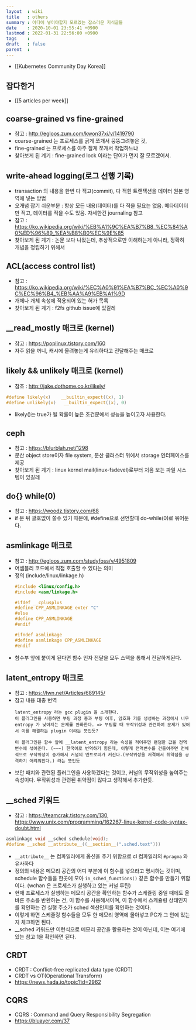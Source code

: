 ```yaml
---
layout  : wiki
title   : others
summary : 어디에 넣어야할지 모르겠는 잡스러운 지식글들
date    : 2020-10-01 23:55:41 +0900
lastmod : 2022-01-31 22:56:00 +0900
tags    :
draft   : false
parent  :
---
```


- [[Kubernetes Community Day Korea]]
## 잡다한거
 * [[5 articles per week]]

## coarse-grained vs fine-grained
 * 참고 : http://egloos.zum.com/kwon37xi/v/1419790
 * coarse-grained 는 프로세스를 굵게 쪼개서 뭉뚱그려놓은 것,
 * fine-grained 는 프로세스를 아주 잘게 쪼개서 작업하느냐
 * 찾아보게 된 계기 : fine-grained lock 이라는 단어가 먼지 잘 모르겠어서.

## write-ahead logging(로그 선행 기록)
 * transaction 의 내용을 한번 다 적고(commit), 다 적힌 트랜잭션을 데이터 원본 영역에 넣는 방법
 * 오개념 잡기 쉬운부분 : 항상 모든 내용(데이터)를 다 적을 필요는 없음. 메타데이터만 적고, 데이터를 적을 수도 있음. 자세한건 journaling 참고
 * 참고 : https://ko.wikipedia.org/wiki/%EB%A1%9C%EA%B7%B8_%EC%84%A0%ED%96%89_%EA%B8%B0%EC%9E%85
 * 찾아보게 된 계기 : 논문 보다 나왔는데, 추상적으로만 이해하는게 아니라, 정확히 개념을 정립하기 위해서

## ACL(access control list)
 * 참고 : https://ko.wikipedia.org/wiki/%EC%A0%91%EA%B7%BC_%EC%A0%9C%EC%96%B4_%EB%AA%A9%EB%A1%9D
 * 개체나 개체 속성에 적용되어 있는 허가 목록
 * 찾아보게 된 계기 : f2fs github issue에 있길레

## __read_mostly 매크로 (kernel)
 * 참고 : https://poplinux.tistory.com/160
 * 자주 읽을 꺼니, 캐시에 올려놓는게 유리하다고 전달해주는 매크로

## likely && unlikely 매크로 (kernel)
 * 참조 : http://jake.dothome.co.kr/likely/
  ```c
  #define likely(x)    __builtin_expect((x), 1)
  #define unlikely(x)   __builtin_expect((x), 0)
  ```
 * likely()는 true가 될 확률이 높은 조건문에서 성능을 높이고자 사용한다.

## ceph
 * 참고 : https://blurblah.net/1298
 * 분산 object store이자 file system, 분산 클러스터 위에서 storage 인터페이스를 제공
 * 찾아보게 된 계기 : linux kernel mail(linux-fsdevel)로부터 처음 보는 파일 시스템이 있길레

## do{} while(0)
 * 참고 : https://woodz.tistory.com/68
 * if 문 뒤 괄호없이 쓸수 있기 때문에, #define으로 선언할때 do-while(0)로 묶어둔다.

## asmlinkage 매크로
 * 참고 : http://egloos.zum.com/studyfoss/v/4951809
 * 어셈블리 코드에서 직접 호출할 수 있다는 의미
 * 정의 (include/linux/linkage.h)
   ```c
   #include <linux/config.h>
   #include <asm/linkage.h>

   #ifdef __cplusplus
   #define CPP_ASMLINKAGE exter "C"
   #else
   #define CPP_ASMLINKAGE
   #endif

   #ifndef asmlinkage
   #define asmlinkage CPP_ASMLINKAGE
   #endif
   ```
 * 함수부 앞에 붙이게 된다면 함수 인자 전달을 모두 스택을 통해서 전달하게된다.

## latent_entropy 매크로
 * 참고 : https://lwn.net/Articles/689145/
 * 참고 내용 대충 번역
   ```
   latent_entropy 라는 gcc plugin 을 소개한다.
   이 플러그인을 사용하면 부팅 과정 중과 부팅 이후, 암호화 키를 생성하는 과정에서 너무 entropy 가 낮아지는 문제를 완화한다. => 부팅할 때 무작위성과 관련하여 문제가 있어서 이를 해결하는 plugin 이라는 뜻인듯?

   이 플러그인은 함수 앞에 __latent_entropy 라는 속성을 적어주면 랜덤한 값을 전역 변수에 섞어준다. (~~~) 한국어로 번역하기 힘든데, 이렇게 전역변수를 건들여주면 전체적으로 무작위성이 증가해서 커널의 엔트로피가 커진다.(무작위성을 저격해서 취약점을 공격하기 어려워진다.) 라는 뜻인듯
   ```
 * 보안 패치와 관련된 플러그인을 사용하겠다는 것이고, 커널의 무작위성을 높여주는 속성이다. 무작위성과 관련된 취약점이 많다고 생각해서 추가한듯.

## __sched 키워드
 * 참고 : https://teamcrak.tistory.com/130, https://www.unix.com/programming/162267-linux-kernel-code-syntax-doubt.html
```c
asmlinkage void __sched schedule(void);
#define __sched __attribute__((__section__(".sched.text")))
```
 * `__attribute__` 는 컴파일러에게 옵션을 주기 위함으로 cl 컴파일러의 `#pragma` 와 유사하다
 * 정의의 내용은 메모리 공간의 어디 부분에 이 함수를 넣으라고 명시하는 것이며, schedule 함수들을 한곳에 모아 `in_sched_functions()` 같은 함수를 만들기 위함이다. (wchan 은 프로세스가 실행하고 있는 커널 루틴)
 * 현재 프로세스가 실행하는 메모리 공간을 확인하는 함수가 스케쥴링 중일 때에도 올바른 주소를 반환하는 건, 이 함수를 사용해서이며, 이 함수에서 스케쥴링 상태인지를 확인하는 건 실행 주소가 sched 섹션인지를 확인하는 것이다.
 * 이렇게 하면 스케쥴링 함수들을 모두 한 메모리 영역에 몰아넣고 PC가 그 안에 있는지 체크하면 된다.
 * __sched 키워드만 이런식으로 메모리 공간을 활용하는 것이 아닌데, 이는 여기에 있는 참고 1을 확인하면 된다.

## CRDT
 * CRDT : Conflict-free replicated data type (CRDT)
 * CRDT vs OT(Operational Transform)
 * https://news.hada.io/topic?id=2962

## CQRS
 * CQRS : Command and Query Responsibility Segregation
 * https://bluayer.com/37
